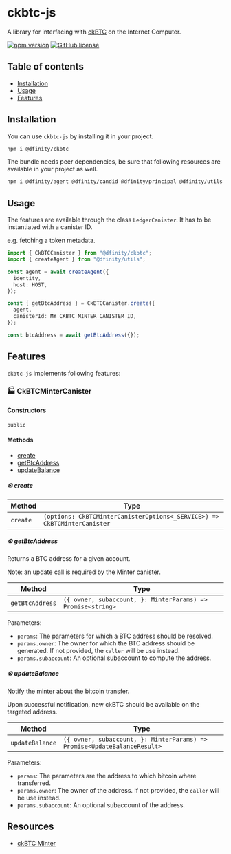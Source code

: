 # ckbtc-js

A library for interfacing with [ckBTC](https://github.com/dfinity/ic/tree/master/rs/bitcoin/ckbtc/minter) on the Internet Computer.

[![npm version](https://img.shields.io/npm/v/@dfinity/ckbtc.svg?logo=npm)](https://www.npmjs.com/package/@dfinity/ckbtc) [![GitHub license](https://img.shields.io/badge/license-Apache%202.0-blue.svg)](https://opensource.org/licenses/Apache-2.0)

## Table of contents

- [Installation](#installation)
- [Usage](#usage)
- [Features](#features)

## Installation

You can use `ckbtc-js` by installing it in your project.

```bash
npm i @dfinity/ckbtc
```

The bundle needs peer dependencies, be sure that following resources are available in your project as well.

```bash
npm i @dfinity/agent @dfinity/candid @dfinity/principal @dfinity/utils
```

## Usage

The features are available through the class `LedgerCanister`. It has to be instantiated with a canister ID.

e.g. fetching a token metadata.

```ts
import { CkBTCCanister } from "@dfinity/ckbtc";
import { createAgent } from "@dfinity/utils";

const agent = await createAgent({
  identity,
  host: HOST,
});

const { getBtcAddress } = CkBTCCanister.create({
  agent,
  canisterId: MY_CKBTC_MINTER_CANISTER_ID,
});

const btcAddress = await getBtcAddress({});
```

## Features

`ckbtc-js` implements following features:

<!-- TSDOC_START -->

### :factory: CkBTCMinterCanister

#### Constructors

`public`

#### Methods

- [create](#gear-create)
- [getBtcAddress](#gear-getbtcaddress)
- [updateBalance](#gear-updatebalance)

##### :gear: create

| Method   | Type                                                                     |
| -------- | ------------------------------------------------------------------------ |
| `create` | `(options: CkBTCMinterCanisterOptions<_SERVICE>) => CkBTCMinterCanister` |

##### :gear: getBtcAddress

Returns a BTC address for a given account.

Note: an update call is required by the Minter canister.

| Method          | Type                                                        |
| --------------- | ----------------------------------------------------------- |
| `getBtcAddress` | `({ owner, subaccount, }: MinterParams) => Promise<string>` |

Parameters:

- `params`: The parameters for which a BTC address should be resolved.
- `params.owner`: The owner for which the BTC address should be generated. If not provided, the `caller` will be use instead.
- `params.subaccount`: An optional subaccount to compute the address.

##### :gear: updateBalance

Notify the minter about the bitcoin transfer.

Upon successful notification, new ckBTC should be available on the targeted address.

| Method          | Type                                                                     |
| --------------- | ------------------------------------------------------------------------ |
| `updateBalance` | `({ owner, subaccount, }: MinterParams) => Promise<UpdateBalanceResult>` |

Parameters:

- `params`: The parameters are the address to which bitcoin where transferred.
- `params.owner`: The owner of the address. If not provided, the `caller` will be use instead.
- `params.subaccount`: An optional subaccount of the address.

<!-- TSDOC_END -->

## Resources

- [ckBTC Minter](https://github.com/dfinity/ic/tree/master/rs/bitcoin/ckbtc/minter/)
